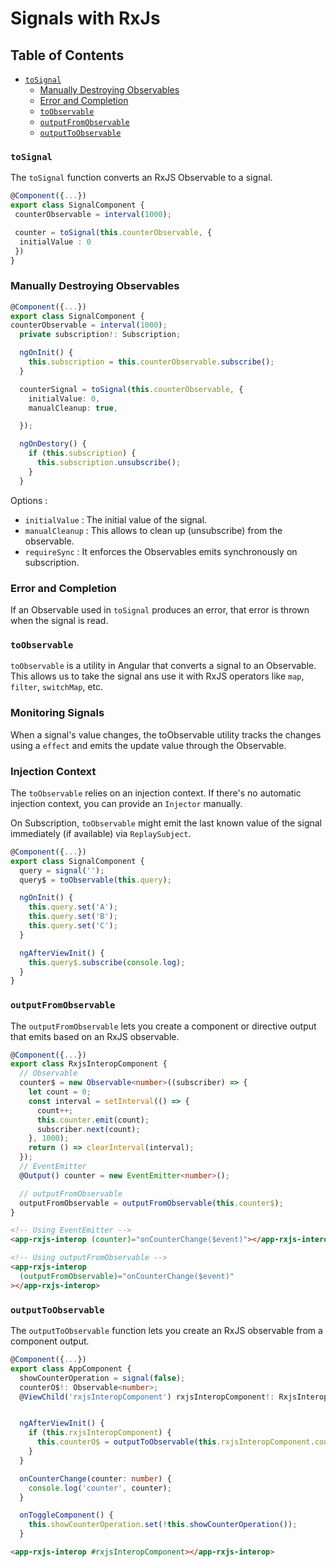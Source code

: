 # Signals with RxJs

## Table of Contents

- [`toSignal`](#to-signal)
  - [Manually Destroying Observables](#manually-destroying-observables)
  - [Error and Completion](#error-and-completion)
  - [`toObservable`](#to-observable)
  - [`outputFromObservable`](#output-from-observable)
  - [`outputToObservable`](#output-to-observable)

### `toSignal`

The `toSignal` function converts an RxJS Observable to a signal.

```ts
@Component({...})
export class SignalComponent {
 counterObservable = interval(1000);

 counter = toSignal(this.counterObservable, {
  initialValue : 0
 })
}
```

### Manually Destroying Observables

```ts
@Component({...})
export class SignalComponent {
counterObservable = interval(1000);
  private subscription!: Subscription;

  ngOnInit() {
    this.subscription = this.counterObservable.subscribe();
  }

  counterSignal = toSignal(this.counterObservable, {
    initialValue: 0,
    manualCleanup: true,

  });

  ngOnDestory() {
    if (this.subscription) {
      this.subscription.unsubscribe();
    }
  }
```

Options :

- `initialValue` : The initial value of the signal.
- `manualCleanup` : This allows to clean up (unsubscribe) from the observable.
- `requireSync` : It enforces the Observables emits synchronously on subscription.

### Error and Completion

If an Observable used in `toSignal` produces an error, that error is thrown when the signal is read.

### `toObservable`

`toObservable` is a utility in Angular that converts a signal to an Observable.
This allows us to take the signal ans use it with RxJS operators like `map`, `filter`, `switchMap`, etc.

### Monitoring Signals

When a signal's value changes, the toObservable utility tracks the changes
using a `effect` and emits the update value through the Observable.

### Injection Context

The `toObservable` relies on an injection context. If there's no automatic injection
context, you can provide an `Injector` manually.

On Subscription, `toObservable` might emit the last known value of the signal immediately (if available) via `ReplaySubject`.

```ts
@Component({...})
export class SignalComponent {
  query = signal('');
  query$ = toObservable(this.query);

  ngOnInit() {
    this.query.set('A');
    this.query.set('B');
    this.query.set('C');
  }

  ngAfterViewInit() {
    this.query$.subscribe(console.log);
  }
}
```

### `outputFromObservable`

The `outputFromObservable` lets you create a component or directive output that emits based on an RxJS observable.

```ts
@Component({...})
export class RxjsInteropComponent {
  // Observable
  counter$ = new Observable<number>((subscriber) => {
    let count = 0;
    const interval = setInterval(() => {
      count++;
      this.counter.emit(count);
      subscriber.next(count);
    }, 1000);
    return () => clearInterval(interval);
  });
  // EventEmitter
  @Output() counter = new EventEmitter<number>();

  // outputFromObservable
  outputFromObservable = outputFromObservable(this.counter$);
}
```

```html
<!-- Using EventEmitter -->
<app-rxjs-interop (counter)="onCounterChange($event)"></app-rxjs-interop>

<!-- Using outputFromObservable -->
<app-rxjs-interop
  (outputFromObservable)="onCounterChange($event)"
></app-rxjs-interop>
```

### `outputToObservable`

The `outputToObservable` function lets you create an RxJS observable from a component output.

```ts
@Component({...})
export class AppComponent {
  showCounterOperation = signal(false);
  counterO$!: Observable<number>;
  @ViewChild('rxjsInteropComponent') rxjsInteropComponent!: RxjsInteropComponent;


  ngAfterViewInit() {
    if (this.rxjsInteropComponent) {
      this.counterO$ = outputToObservable(this.rxjsInteropComponent.counter);
    }
  }

  onCounterChange(counter: number) {
    console.log('counter', counter);
  }

  onToggleComponent() {
    this.showCounterOperation.set(!this.showCounterOperation());
  }
```

```html
<app-rxjs-interop #rxjsInteropComponent></app-rxjs-interop>
```